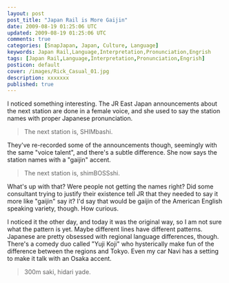 ```yaml
---           
layout: post
post_title: "Japan Rail is More Gaijin"
date: 2009-08-19 01:25:06 UTC
updated: 2009-08-19 01:25:06 UTC
comments: true
categories: [SnapJapan, Japan, Culture, Language]
keywords: Japan Rail,Language,Interpretation,Pronunciation,Engrish
tags: [Japan Rail,Language,Interpretation,Pronunciation,Engrish]
posticon: default
cover: /images/Rick_Casual_01.jpg
description: xxxxxxx
published: true
---
```

 


I noticed something interesting. The JR East Japan announcements about the next station are done in a female voice, and she used to say the station names with proper Japanese pronunciation. 




> The next station is, SHIMbashi.




They've re-recorded some of the announcements though, seemingly with the same "voice talent", and there's a subtle difference. She now says the station names with a "gaijin" accent. 




> The next station is, shimBOSSshi.




What's up with that? Were people not getting the names right? Did some consultant trying to justify their existence tell JR that they needed to say it more like "gaijin" say it? I'd say that would be gaijin of the American English speaking variety, though. How curious.




I noticed it the other day, and today it was the original way, so I am not sure what the pattern is yet. Maybe different lines have different patterns. Japanese are pretty obsessed with regional language differences, though. There's a comedy duo called "Yuji Koji" who hysterically make fun of the difference between the regions and Tokyo. Even my car Navi has a setting to make it talk with an Osaka accent. 




> 300m saki, hidari yade.


